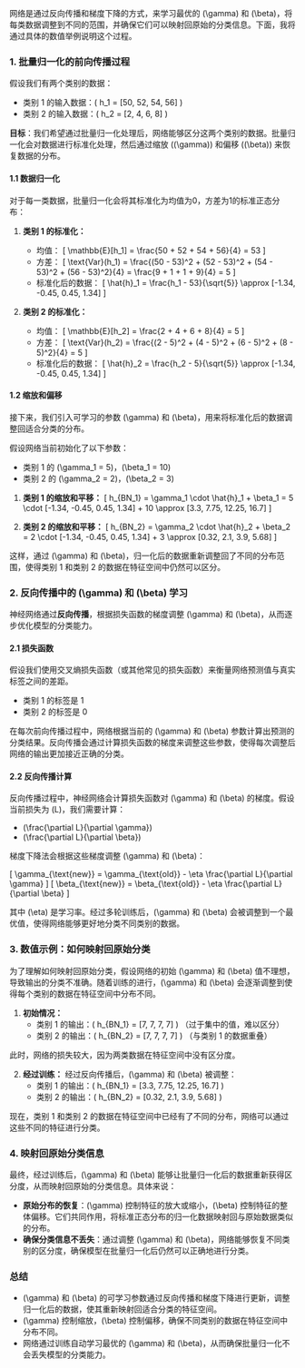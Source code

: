 网络是通过反向传播和梯度下降的方式，来学习最优的 \(\gamma\) 和 \(\beta\)，将每类数据调整到不同的范围，并确保它们可以映射回原始的分类信息。下面，我将通过具体的数值举例说明这个过程。

### 1. 批量归一化的前向传播过程

假设我们有两个类别的数据：

- 类别 1 的输入数据：\( h_1 = [50, 52, 54, 56] \)
- 类别 2 的输入数据：\( h_2 = [2, 4, 6, 8] \)

**目标**：我们希望通过批量归一化处理后，网络能够区分这两个类别的数据。批量归一化会对数据进行标准化处理，然后通过缩放 (\(\gamma\)) 和偏移 (\(\beta\)) 来恢复数据的分布。

#### 1.1 数据归一化

对于每一类数据，批量归一化会将其标准化为均值为0，方差为1的标准正态分布：

1. **类别 1 的标准化：**
   - 均值：
     \[
     \mathbb{E}[h_1] = \frac{50 + 52 + 54 + 56}{4} = 53
     \]
   - 方差：
     \[
     \text{Var}(h_1) = \frac{(50 - 53)^2 + (52 - 53)^2 + (54 - 53)^2 + (56 - 53)^2}{4} = \frac{9 + 1 + 1 + 9}{4} = 5
     \]
   - 标准化后的数据：
     \[
     \hat{h}_1 = \frac{h_1 - 53}{\sqrt{5}} \approx [-1.34, -0.45, 0.45, 1.34]
     \]

2. **类别 2 的标准化：**
   - 均值：
     \[
     \mathbb{E}[h_2] = \frac{2 + 4 + 6 + 8}{4} = 5
     \]
   - 方差：
     \[
     \text{Var}(h_2) = \frac{(2 - 5)^2 + (4 - 5)^2 + (6 - 5)^2 + (8 - 5)^2}{4} = 5
     \]
   - 标准化后的数据：
     \[
     \hat{h}_2 = \frac{h_2 - 5}{\sqrt{5}} \approx [-1.34, -0.45, 0.45, 1.34]
     \]

#### 1.2 缩放和偏移

接下来，我们引入可学习的参数 \(\gamma\) 和 \(\beta\)，用来将标准化后的数据调整回适合分类的分布。

假设网络当前初始化了以下参数：

- 类别 1 的 \(\gamma_1 = 5\)，\(\beta_1 = 10\)
- 类别 2 的 \(\gamma_2 = 2\)，\(\beta_2 = 3\)

1. **类别 1 的缩放和平移：**
   \[
   h_{BN_1} = \gamma_1 \cdot \hat{h}_1 + \beta_1 = 5 \cdot [-1.34, -0.45, 0.45, 1.34] + 10 \approx [3.3, 7.75, 12.25, 16.7]
   \]

2. **类别 2 的缩放和平移：**
   \[
   h_{BN_2} = \gamma_2 \cdot \hat{h}_2 + \beta_2 = 2 \cdot [-1.34, -0.45, 0.45, 1.34] + 3 \approx [0.32, 2.1, 3.9, 5.68]
   \]

这样，通过 \(\gamma\) 和 \(\beta\)，归一化后的数据重新调整回了不同的分布范围，使得类别 1 和类别 2 的数据在特征空间中仍然可以区分。

### 2. 反向传播中的 \(\gamma\) 和 \(\beta\) 学习

神经网络通过**反向传播**，根据损失函数的梯度调整 \(\gamma\) 和 \(\beta\)，从而逐步优化模型的分类能力。

#### 2.1 损失函数

假设我们使用交叉熵损失函数（或其他常见的损失函数）来衡量网络预测值与真实标签之间的差距。

- 类别 1 的标签是 1
- 类别 2 的标签是 0

在每次前向传播过程中，网络根据当前的 \(\gamma\) 和 \(\beta\) 参数计算出预测的分类结果。反向传播会通过计算损失函数的梯度来调整这些参数，使得每次调整后网络的输出更加接近正确的分类。

#### 2.2 反向传播计算

反向传播过程中，神经网络会计算损失函数对 \(\gamma\) 和 \(\beta\) 的梯度。假设当前损失为 \(L\)，我们需要计算：

- \(\frac{\partial L}{\partial \gamma}\)
- \(\frac{\partial L}{\partial \beta}\)

梯度下降法会根据这些梯度调整 \(\gamma\) 和 \(\beta\)：

\[
\gamma_{\text{new}} = \gamma_{\text{old}} - \eta \frac{\partial L}{\partial \gamma}
\]
\[
\beta_{\text{new}} = \beta_{\text{old}} - \eta \frac{\partial L}{\partial \beta}
\]

其中 \(\eta\) 是学习率。经过多轮训练后，\(\gamma\) 和 \(\beta\) 会被调整到一个最优值，使得网络能够更好地分类不同类别的数据。

### 3. 数值示例：如何映射回原始分类

为了理解如何映射回原始分类，假设网络的初始 \(\gamma\) 和 \(\beta\) 值不理想，导致输出的分类不准确。随着训练的进行，\(\gamma\) 和 \(\beta\) 会逐渐调整到使得每个类别的数据在特征空间中分布不同。

1. **初始情况：**
   - 类别 1 的输出：\( h_{BN_1} = [7, 7, 7, 7] \) （过于集中的值，难以区分）
   - 类别 2 的输出：\( h_{BN_2} = [7, 7, 7, 7] \) （与类别 1 的数据重叠）

此时，网络的损失较大，因为两类数据在特征空间中没有区分度。

2. **经过训练：**
   经过反向传播后，\(\gamma\) 和 \(\beta\) 被调整：
   - 类别 1 的输出：\( h_{BN_1} = [3.3, 7.75, 12.25, 16.7] \)
   - 类别 2 的输出：\( h_{BN_2} = [0.32, 2.1, 3.9, 5.68] \)

现在，类别 1 和类别 2 的数据在特征空间中已经有了不同的分布，网络可以通过这些不同的特征进行分类。

### 4. 映射回原始分类信息

最终，经过训练后，\(\gamma\) 和 \(\beta\) 能够让批量归一化后的数据重新获得区分度，从而映射回原始的分类信息。具体来说：

- **原始分布的恢复**：\(\gamma\) 控制特征的放大或缩小，\(\beta\) 控制特征的整体偏移。它们共同作用，将标准正态分布的归一化数据映射回与原始数据类似的分布。
- **确保分类信息不丢失**：通过调整 \(\gamma\) 和 \(\beta\)，网络能够恢复不同类别的区分度，确保模型在批量归一化后仍然可以正确地进行分类。

### 总结

- \(\gamma\) 和 \(\beta\) 的可学习参数通过反向传播和梯度下降进行更新，调整归一化后的数据，使其重新映射回适合分类的特征空间。
- \(\gamma\) 控制缩放，\(\beta\) 控制偏移，确保不同类别的数据在特征空间中分布不同。
- 网络通过训练自动学习最优的 \(\gamma\) 和 \(\beta\)，从而确保批量归一化不会丢失模型的分类能力。

